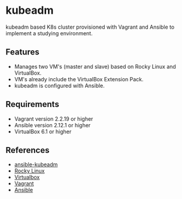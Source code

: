 # kubeadm

kubeadm based K8s cluster provisioned with Vagrant and Ansible to implement
a studying environment.

## Features

- Manages two VM's (master and slave) based on Rocky Linux and VirtualBox.
- VM's already include the VirtualBox Extension Pack.
- kubeadm is configured with Ansible.

## Requirements

- Vagrant version 2.2.19 or higher
- Ansible version 2.12.1 or higher
- VirtualBox 6.1 or higher

## References

- [ansible-kubeadm](https://github.com/gaurav-gupta-gtm/ansible-kubeadm)
- [Rocky Linux](https://rockylinux.org/)
- [Virtualbox](https://www.virtualbox.org/)
- [Vagrant](https://www.vagrantup.com/)
- [Ansible](https://www.ansible.com/)

